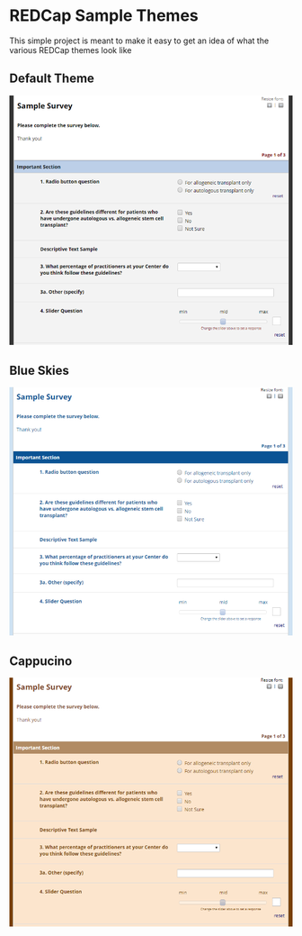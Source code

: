 # REDCap Sample Themes
This simple project is meant to make it easy to get an idea of what the various REDCap themes look like

## Default Theme
![alt text](https://github.com/FredHutch/redcap-survey-themes/blob/master/default.PNG "Default")

## Blue Skies
![alt text](https://github.com/FredHutch/redcap-survey-themes/blob/master/blueskies.PNG "Blue Skies")

## Cappucino
![alt text](https://github.com/FredHutch/redcap-survey-themes/blob/master/Cappucino.PNG "Cappucino")
